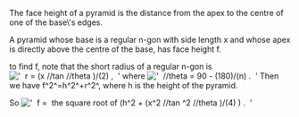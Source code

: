 The face height of a pyramid is the distance from the apex to the centre
of one of the base\\'s edges.

A pyramid whose base is a regular n-gon with side length x and whose
apex is directly above the centre of the base, has face height f.

to find f, note that the short radius of a regular n-gon is
!['  r = (x //tan //theta )/(2) ,  '](../dictionary/equation_images/2524.1..png)
where
!['  //theta = 90 - (180)/(n) .  '](../dictionary/equation_images/2524.2..png)
Then we have f^2^=h^2^+r^2^, where h is the height of the pyramid.

So
!['  f =  the square root of (h\^2 + (x\^2 //tan \^2 //theta )/(4) ) .  '](../dictionary/equation_images/2524.3..png)
